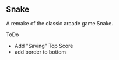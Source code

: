 ## Snake

A remake of the classic arcade game Snake.

ToDo
- Add "Saving" Top Score
- add border to bottom
